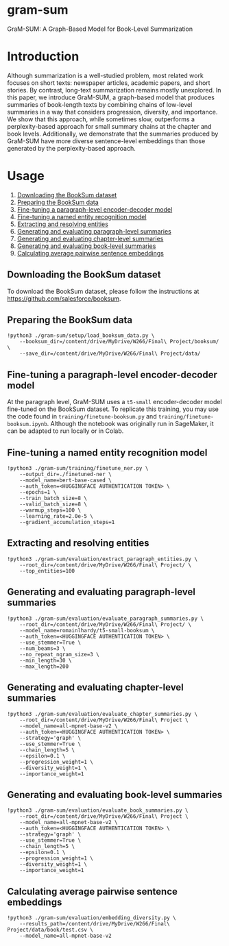# gram-sum
GraM-SUM: A Graph-Based Model for Book-Level Summarization

# Introduction
Although summarization is a well-studied problem, most related work focuses on short texts: newspaper articles, academic papers, and short stories. By contrast, long-text summarization remains mostly unexplored. In this paper, we introduce GraM-SUM, a graph-based model that produces summaries of book-length texts by combining chains of low-level summaries in a way that considers progression, diversity, and importance. We show that this approach, while sometimes slow, outperforms a perplexity-based approach for small summary chains at the chapter and book levels. Additionally, we demonstrate that the summaries produced by GraM-SUM have more diverse sentence-level embeddings than those generated by the perplexity-based approach.

# Usage
1. [Downloading the BookSum dataset](#booksum)
2. [Preparing the BookSum data](#prepare-data)
2. [Fine-tuning a paragraph-level encoder-decoder model](#finetune-booksum)
3. [Fine-tuning a named entity recognition model](#finetune-ner)
4. [Extracting and resolving entities](#extract-entities)
5. [Generating and evaluating paragraph-level summaries](#evaluate-paragraph)
6. [Generating and evaluating chapter-level summaries](#evaluate-chapter)
7. [Generating and evaluating book-level summaries](#evaluate-book)
8. [Calculating average pairwise sentence embeddings](#pairwise-embeddings)

## Downloading the BookSum dataset<a name="booksum"></a>
To download the BookSum dataset, please follow the instructions at https://github.com/salesforce/booksum.

## Preparing the BookSum data<a name="prepare-data"></a>
```
!python3 ./gram-sum/setup/load_booksum_data.py \
    --booksum_dir=/content/drive/MyDrive/W266/Final\ Project/booksum/ \
    --save_dir=/content/drive/MyDrive/W266/Final\ Project/data/
```

## Fine-tuning a paragraph-level encoder-decoder model<a name="finetune-booksum"></a>
At the paragraph level, GraM-SUM uses a `t5-small` encoder-decoder model fine-tuned on the BookSum dataset. To replicate this training, you may use the code found in `training/finetune-booksum.py` and `training/finetune-booksum.ipynb`. Although the notebook was originally run in SageMaker, it can be adapted to run locally or in Colab.

## Fine-tuning a named entity recognition model<a name="finetune-ner"></a>
```
!python3 ./gram-sum/training/finetune_ner.py \
    --output_dir=./finetuned-ner \
    --model_name=bert-base-cased \
    --auth_token=<HUGGINGFACE AUTHENTICATION TOKEN> \
    --epochs=1 \
    --train_batch_size=8 \
    --valid_batch_size=8 \
    --warmup_steps=100 \
    --learning_rate=2.0e-5 \
    --gradient_accumulation_steps=1
```

## Extracting and resolving entities<a name="extract-entities"></a>
```
!python3 ./gram-sum/evaluation/extract_paragraph_entities.py \
    --root_dir=/content/drive/MyDrive/W266/Final\ Project/ \
    --top_entities=100
```

## Generating and evaluating paragraph-level summaries<a name="evaluate-paragraph"></a>
```
!python3 ./gram-sum/evaluation/evaluate_paragraph_summaries.py \
    --root_dir=/content/drive/MyDrive/W266/Final\ Project/ \
    --model_name=romainlhardy/t5-small-booksum \
    --auth_token=<HUGGINGFACE AUTHENTICATION TOKEN> \
    --use_stemmer=True \
    --num_beams=3 \
    --no_repeat_ngram_size=3 \
    --min_length=30 \
    --max_length=200
```

## Generating and evaluating chapter-level summaries<a name="evaluate-chapter"></a>
```
!python3 ./gram-sum/evaluation/evaluate_chapter_summaries.py \
    --root_dir=/content/drive/MyDrive/W266/Final\ Project \
    --model_name=all-mpnet-base-v2 \
    --auth_token=<HUGGINGFACE AUTHENTICATION TOKEN> \
    --strategy='graph' \
    --use_stemmer=True \
    --chain_length=5 \
    --epsilon=0.1 \
    --progression_weight=1 \
    --diversity_weight=1 \
    --importance_weight=1
```

## Generating and evaluating book-level summaries<a name="evaluate-book"></a>
```
!python3 ./gram-sum/evaluation/evaluate_book_summaries.py \
    --root_dir=/content/drive/MyDrive/W266/Final\ Project \
    --model_name=all-mpnet-base-v2 \
    --auth_token=<HUGGINGFACE AUTHENTICATION TOKEN> \
    --strategy='graph' \
    --use_stemmer=True \
    --chain_length=5 \
    --epsilon=0.1 \
    --progression_weight=1 \
    --diversity_weight=1 \
    --importance_weight=1
```

## Calculating average pairwise sentence embeddings<a name="pairwise-embeddings"></a>
```
!python3 ./gram-sum/evaluation/embedding_diversity.py \
    --results_path=/content/drive/MyDrive/W266/Final\ Project/data/book/test.csv \
    --model_name=all-mpnet-base-v2
```
